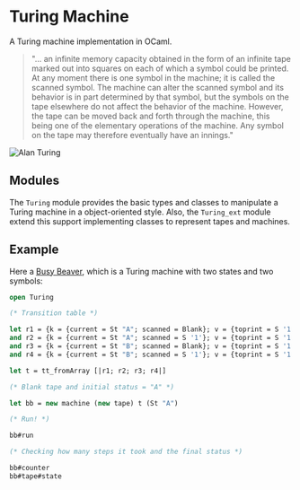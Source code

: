 # Turing Machine
A Turing machine implementation in OCaml.

> "... an infinite memory capacity obtained in the form of an infinite tape 
> marked out into squares on each of which a symbol could be printed. At any 
> moment there is one symbol in the machine; it is called the scanned symbol. 
> The machine can alter the scanned symbol and its behavior is in part 
> determined by that symbol, but the symbols on the tape elsewhere do not affect 
> the behavior of the machine. However, the tape can be moved back and forth 
> through the machine, this being one of the elementary operations of the 
> machine. Any symbol on the tape may therefore eventually have an innings."

![Alan Turing](https://upload.wikimedia.org/wikipedia/commons/thumb/8/83/Alan_Turing_signature.svg/200px-Alan_Turing_signature.svg.png)

## Modules
The `Turing` module provides the basic types and classes to manipulate a Turing machine in a object-oriented style.
Also, the `Turing_ext` module extend this support implementing classes to represent tapes and machines.

## Example
Here a [Busy Beaver](https://en.wikipedia.org/wiki/Busy_beaver), which is a Turing machine with two states and two symbols:
```ocaml
open Turing

(* Transition table *)

let r1 = {k = {current = St "A"; scanned = Blank}; v = {toprint = S '1'; move = Forth; next = St "B"}}
and r2 = {k = {current = St "A"; scanned = S '1'}; v = {toprint = S '1'; move = Back; next = St "B"}}
and r3 = {k = {current = St "B"; scanned = Blank}; v = {toprint = S '1'; move = Back; next = St "A"}}
and r4 = {k = {current = St "B"; scanned = S '1'}; v = {toprint = S '1'; move = Forth; next = Stop}}

let t = tt_fromArray [|r1; r2; r3; r4|]

(* Blank tape and initial status = "A" *)

let bb = new machine (new tape) t (St "A")

(* Run! *)

bb#run

(* Checking how many steps it took and the final status *)

bb#counter
bb#tape#state
```
